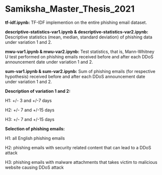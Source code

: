 # Samiksha_Master_Thesis_2021
**tf-idf.ipynb:** TF-IDF implemention on the entire phishing email dataset. 

**descriptive-statistics-var1.ipynb & descriptive-statistics-var2.ipynb:** Descriptive statistics (mean, median, standard deviation) of phishing data under variation 1 and 2.

**mwu-var1.ipynb & mwu-var2.ipynb:** Test statistics, that is, Mann-Whitney U test performed on phishing emails received before and after each DDoS announcement date under variation 1 and 2.

**sum-var1.ipynb & sum-var2.ipynb:** Sum of phishing emails (for respective hypothesis) received before and after each DDoS announcement date under variation 1 and 2.

**Description of variation 1 and 2:**

H1: +/- 3 and +/-7 days

H2: +/- 7 and +/-15 days

H3: +/- 7 and +/-15 days


**Selection of phishing emails:**

H1: all English phishing emails

H2: phishing emails with security related content that can lead to a DDoS attack

H3: phishing emails with malware attachments that takes victim to malicious website causing DDoS attack

